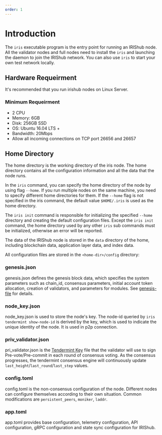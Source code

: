 ```yaml
---
order: 1
---
```


# Introduction

The `iris` executable program is the entry point for running an IRIShub node. All the validator nodes and full nodes need to install the `iris` and launching the daemon to join the IRIShub network. You can also use `iris` to start your own test network locally.

## Hardware Requeirment

It's recommended that you run irishub nodes on Linux Server.

### Minimum Requeirment

- 2 CPU
- Memory: 6GB
- Disk: 256GB SSD
- OS: Ubuntu 16.04 LTS +
- Bandwidth: 20Mbps
- Allow all incoming connections on TCP port 26656 and 26657

## Home Directory

The home directory is the working directory of the iris node. The home directory contains all the configuration information and all the data that the node runs.

In the `iris` command, you can specify the home directory of the node by using flag `--home`. If you run multiple nodes on the same machine, you need to specify different home directories for them. If the `--home` flag is not specified in the iris command, the default value `$HOME/.iris` is used as the home directory.

The `iris init` command is responsible for initializing the specified `--home` directory and creating the default configuration files. Except the `iris init` command, the home directory used by any other `iris` sub commands must be initialized, otherwise an error will be reported.

The data of the IRIShub node is stored in the `data` directory of the home, including blockchain data, application layer data, and index data.

All configuration files are stored in the `<home-dir>/config` directory:

### genesis.json

genesis.json defines the genesis block data, which specifies the system parameters such as chain_id, consensus parameters, initial account token allocation, creation of validators, and parameters for modules. See [genesis-file](../concepts/genesis-file.md) for details.

### node_key.json

node_key.json is used to store the node's key. The node-id queried by `iris tendermint show-node-id` is derived by the key, which is used to indicate the unique identity of the node. It is used in p2p connection.

### priv_validator.json

pri_validator.json is the [Tendermint Key](../concepts/validator-faq.md#tendermint-key) file that the validator will use to sign Pre-vote/Pre-commit in each round of consensus voting. As the consensus progresses, the tendermint consensus engine will continuously update `last_height`/`last_round`/`last_step` values.

### config.toml

config.toml is the non-consensus configuration of the node. Different nodes can configure themselves according to their own situation. Common modifications are `persistent_peers`, `moniker`, `laddr`.

### app.toml

app.toml provides base configuration, telemetry configuration, API configuration, gRPC configuration and state sync configuration for IRIShub.
